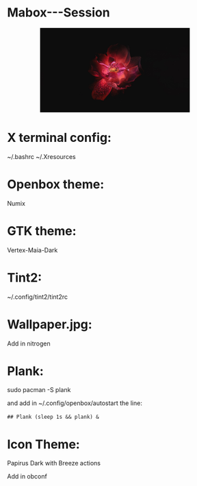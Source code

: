 # Mabox---Session

<p align="center">
  <img src="Wallpaper.jpg" width="350"/>
</p>

# X terminal config: 

~/.bashrc ~/.Xresources

# Openbox theme: 

Numix

# GTK theme: 

Vertex-Maia-Dark

# Tint2:

~/.config/tint2/tint2rc

# Wallpaper.jpg:

Add in nitrogen

# Plank:

sudo pacman -S plank

and add in ~/.config/openbox/autostart the line:

`## Plank
(sleep 1s && plank) &`

# Icon Theme:

Papirus Dark with Breeze actions

Add in obconf


